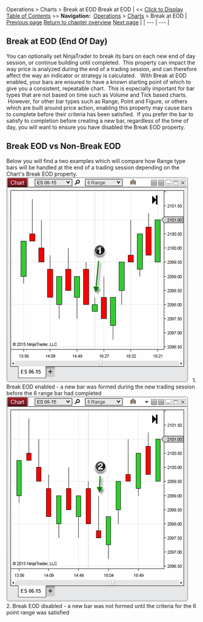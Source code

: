 ﻿
Operations \> Charts \> Break at EOD
Break at EOD
| \<\< [Click to Display Table of Contents](break_at_eod.md) \>\> **Navigation:**     [Operations](operations.md) \> [Charts](charts.md) \> Break at EOD | [Previous page](how_trade_executions_are_plott.md) [Return to chapter overview](charts.md) [Next page](order_flow_plus.md) |
| --- | --- |
## Break at EOD (End Of Day)
You can optionally set NinjaTrader to break its bars on each new end of day session, or continue building until completed.  This property can impact the way price is analyzed during the end of a trading session, and can therefore affect the way an indicator or strategy is calculated.
 
With Break at EOD enabled, your bars are ensured to have a known starting point of which to give you a consistent, repeatable chart.  This is especially important for bar types that are not based on time such as Volume and Tick based charts.  However, for other bar types such as Range, Point and Figure, or others which are built around price action, enabling this property may cause bars to complete before their criteria has been satisfied.  If you prefer the bar to satisfy to completion before creating a new bar, regardless of the time of day, you will want to ensure you have disabled the Break EOD property.
 
## Break EOD vs Non\-Break EOD
Below you will find a two examples which will compare how Range type bars will be handled at the end of a trading session depending on the Chart's Break EOD property.
 
![Break_EOD](break_eod.png)
 
1\. Break EOD enabled \- a new bar was formed during the new trading session before the 6 range bar had completed
 
![Break_EOD_Off](break_eod_off.png)
 
2\. Break EOD disabled \- a new bar was not formed until the criteria for the 6 point range was satisfied

